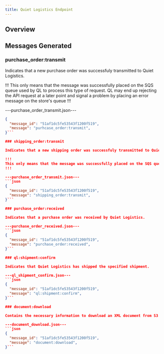 ```yaml
---
title: Quiet Logistics Endpoint
---
```


## Overview

## Messages Generated

### purchase_order:transmit

Indicates that a new purchase order was successfuly transmitted to Quiet Logistics.

!!!
This only means that the message was successfully placed on the SQS queue used by QL to process this type of request. QL may end up rejecting the API request at a later point and signal a problem by placing an error message on the store's queue
!!!

---purchase_order_transmit.json---
```json
{
  "message_id": "51af1dc5fe53543f1200f519",
  "message": "purhcase_order:transmit",
}```

### shipping_order:transmit

Indicates that a new shipping order was successfuly transmitted to Quiet Logistics.

!!!
This only means that the message was successfully placed on the SQS queue used by QL to process this type of request. QL may end up rejecting the API request at a later point and signal a problem by placing an error message on the store's queue
!!!

---purchase_order_transmit.json---
```json
{
  "message_id": "51af1dc5fe53543f1200f519",
  "message": "shipping_order:transmit",
}```

### purchase_order:received

Indicates that a purchase order was received by Quiet Logistics.

---purchase_order_received.json---
```json
{
  "message_id": "51af1dc5fe53543f1200f519",
  "message": "purchase_order:received",
}```

### ql:shipment:confirm

Indicates that Quiet Logistics has shipped the specified shipment.

---ql_shipment_confirm.json---
```json
{
  "message_id": "51af1dc5fe53543f1200f519",
  "message": "ql:shipment:confirm",
}```

### document:download

Contains the necessary information to download an XML document from S3 that corresponds to an SQS message.

---document_download.json---
```json
{
  "message_id": "51af1dc5fe53543f1200f519",
  "message": "document:download",
}```
